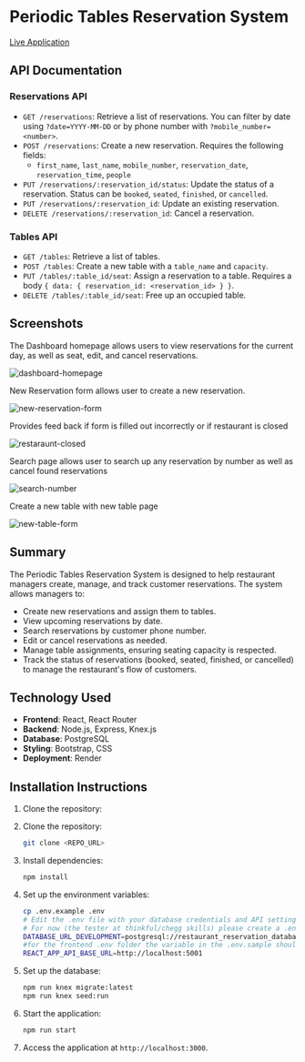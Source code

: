 # Periodic Tables Reservation System

[Live Application](<INSERT_DEPLOYMENT_LINK_HERE>)

## API Documentation

### Reservations API
- `GET /reservations`: Retrieve a list of reservations. You can filter by date using `?date=YYYY-MM-DD` or by phone number with `?mobile_number=<number>`.
- `POST /reservations`: Create a new reservation. Requires the following fields:
  - `first_name`, `last_name`, `mobile_number`, `reservation_date`, `reservation_time`, `people`
- `PUT /reservations/:reservation_id/status`: Update the status of a reservation. Status can be `booked`, `seated`, `finished`, or `cancelled`.
- `PUT /reservations/:reservation_id`: Update an existing reservation.
- `DELETE /reservations/:reservation_id`: Cancel a reservation.

### Tables API
- `GET /tables`: Retrieve a list of tables.
- `POST /tables`: Create a new table with a `table_name` and `capacity`.
- `PUT /tables/:table_id/seat`: Assign a reservation to a table. Requires a body `{ data: { reservation_id: <reservation_id> } }`.
- `DELETE /tables/:table_id/seat`: Free up an occupied table.

## Screenshots
The Dashboard homepage allows users to view reservations for the current day, as well as seat, edit, and cancel reservations.

![dashboard-homepage](https://github.com/user-attachments/assets/dff4b0bd-6f4e-4631-b685-529e2048f817)

New Reservation form allows user to create a new reservation.

![new-reservation-form](https://github.com/user-attachments/assets/ae5ad960-7d0c-49f8-867d-7f494c060ae1)

Provides feed back if form is filled out incorrectly or if restaurant is closed 

![restaraunt-closed](https://github.com/user-attachments/assets/70b520df-e866-4238-a389-dcf017a0bfc6)

Search page allows user to search up any reservation by number as well as cancel found reservations

![search-number](https://github.com/user-attachments/assets/94939712-8c25-4d93-9d3f-8a6868128dc8)

Create a new table with new table page

![new-table-form](https://github.com/user-attachments/assets/928e7de8-978b-487d-b213-16be0090560f)

## Summary

The Periodic Tables Reservation System is designed to help restaurant managers create, manage, and track customer reservations. The system allows managers to:
- Create new reservations and assign them to tables.
- View upcoming reservations by date.
- Search reservations by customer phone number.
- Edit or cancel reservations as needed.
- Manage table assignments, ensuring seating capacity is respected.
- Track the status of reservations (booked, seated, finished, or cancelled) to manage the restaurant's flow of customers.

## Technology Used

- **Frontend**: React, React Router
- **Backend**: Node.js, Express, Knex.js
- **Database**: PostgreSQL
- **Styling**: Bootstrap, CSS
- **Deployment**: Render

## Installation Instructions

1. Clone the repository:
1. Clone the repository:

    ```bash
    git clone <REPO_URL>
    ```

2. Install dependencies:

    ```bash
    npm install
    ```

3. Set up the environment variables:

    ```bash
    cp .env.example .env
    # Edit the .env file with your database credentials and API settings
    # For now (the tester at thinkful/chegg skills) please create a .env file in the backend folder and use this env variable.
    DATABASE_URL_DEVELOPMENT=postgresql://restaurant_reservation_database_user:q7J1X1RuwcoBusHSXfQzRcb8NM5AAxWG@dpg-cqt4pt2j1k6c73btiltg-a.oregon-postgres.render.com/restaurant_reservation_database?ssl=true
    #for the frontend .env folder the variable in the .env.sample should work if needed
    REACT_APP_API_BASE_URL=http://localhost:5001
    ```

4. Set up the database:

    ```bash
    npm run knex migrate:latest
    npm run knex seed:run
    ```

5. Start the application:

    ```bash
    npm run start
    ```

6. Access the application at `http://localhost:3000`.
